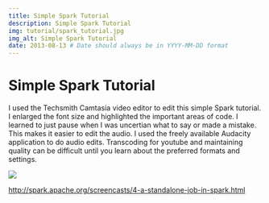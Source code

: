 ```yaml
---
title: Simple Spark Tutorial
description: Simple Spark Tutorial
img: tutorial/spark_tutorial.jpg
img_alt: Simple Spark Tutorial
date: 2013-08-13 # Date should always be in YYYY-MM-DD format
---
```


 
# Simple Spark Tutorial
I used the Techsmith Camtasia video editor to edit this simple Spark tutorial.  I enlarged the font size and highlighted the important areas of code.  I learned to just pause when I was uncertian what to say or made a mistake.  This makes it easier to edit the audio.  I used the freely available Audacity application to do audio edits.  Transcoding for youtube and maintaining quality can be difficult until you learn about the preferred formats and settings.

<img src="tutorial/spark_tutorial.png"/>

http://spark.apache.org/screencasts/4-a-standalone-job-in-spark.html
